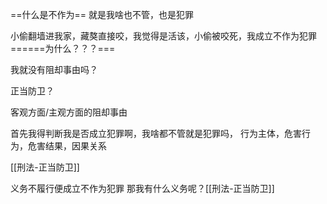 ==什么是不作为==
就是我啥也不管，也是犯罪

小偷翻墙进我家，藏獒直接咬，我觉得是活该，小偷被咬死，我成立不作为犯罪======为什么？？？===

我就没有阻却事由吗？

正当防卫？

客观方面/主观方面的阻却事由

首先我得判断我是否成立犯罪啊，我啥都不管就是犯罪吗，
行为主体，危害行为，危害结果，因果关系


[[刑法-正当防卫]]


义务不履行便成立不作为犯罪
	那我有什么义务呢？[[刑法-正当防卫]]